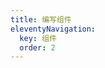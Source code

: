 ```yaml
---
title: 编写组件
eleventyNavigation:
  key: 组件
  order: 2
---
```


<!-- This file exists only to create a section heading.
     Its output is deleted by the Eleventy build process. -->
